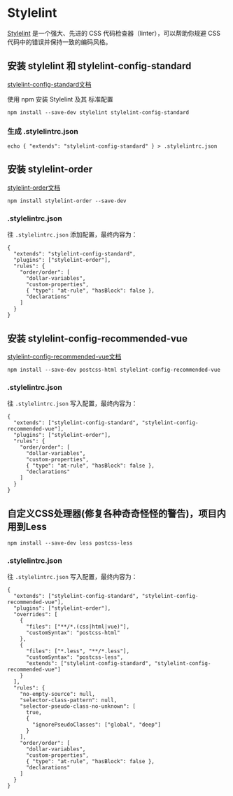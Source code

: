# Stylelint

[Stylelint](https://stylelint.io/) 是一个强大、先进的 CSS 代码检查器（linter），可以帮助你规避 CSS 代码中的错误并保持一致的编码风格。

## 安装 stylelint 和 stylelint-config-standard

[stylelint-config-standard文档](https://github.com/stylelint/stylelint-config-standard#readme 'stylelint-config-standard文档')

使用 npm 安装 Stylelint 及其 标准配置

    npm install --save-dev stylelint stylelint-config-standard

### 生成 .stylelintrc.json

    echo { "extends": "stylelint-config-standard" } > .stylelintrc.json

## 安装 stylelint-order

[stylelint-order文档](https://github.com/hudochenkov/stylelint-order#readme 'stylelint-order文档')

    npm install stylelint-order --save-dev

### .stylelintrc.json

往 `.stylelintrc.json` 添加配置，最终内容为：

    {
      "extends": "stylelint-config-standard",
      "plugins": ["stylelint-order"],
      "rules": {
        "order/order": [
          "dollar-variables",
          "custom-properties",
          { "type": "at-rule", "hasBlock": false },
          "declarations"
        ]
      }
    }

## 安装 stylelint-config-recommended-vue

[stylelint-config-recommended-vue文档](https://github.com/ota-meshi/stylelint-config-recommended-vue#readme 'stylelint-config-recommended-vue文档')

    npm install --save-dev postcss-html stylelint-config-recommended-vue

### .stylelintrc.json

往 `.stylelintrc.json` 写入配置，最终内容为：

    {
      "extends": ["stylelint-config-standard", "stylelint-config-recommended-vue"],
      "plugins": ["stylelint-order"],
      "rules": {
        "order/order": [
          "dollar-variables",
          "custom-properties",
          { "type": "at-rule", "hasBlock": false },
          "declarations"
        ]
      }
    }

## 自定义CSS处理器(修复各种奇奇怪怪的警告)，项目内用到Less

    npm install --save-dev less postcss-less

### .stylelintrc.json

往 `.stylelintrc.json` 写入配置，最终内容为：

    {
      "extends": ["stylelint-config-standard", "stylelint-config-recommended-vue"],
      "plugins": ["stylelint-order"],
      "overrides": [
        {
          "files": ["**/*.(css|html|vue)"],
          "customSyntax": "postcss-html"
        },
        {
          "files": ["*.less", "**/*.less"],
          "customSyntax": "postcss-less",
          "extends": ["stylelint-config-standard", "stylelint-config-recommended-vue"]
        }
      ],
      "rules": {
        "no-empty-source": null,
        "selector-class-pattern": null,
        "selector-pseudo-class-no-unknown": [
          true,
          {
            "ignorePseudoClasses": ["global", "deep"]
          }
        ],
        "order/order": [
          "dollar-variables",
          "custom-properties",
          { "type": "at-rule", "hasBlock": false },
          "declarations"
        ]
      }
    }
